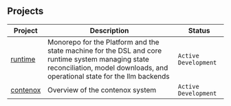 ## Projects

| Project | Description | Status |
|---------|-------------|--------|
| [runtime](https://github.com/contenox/runtime) | Monorepo for the Platform and the state machine for the DSL and core runtime system managing state reconciliation, model downloads, and operational state for the llm backends | `Active Development` |
| [contenox](https://github.com/contenox/contenox) | Overview of the contenox system | `Active Development` |
